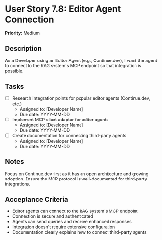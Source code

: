 # User Story 7.8: Editor Agent Connection

**Priority:** Medium

## Description
As a Developer using an Editor Agent (e.g., Continue.dev), I want the agent to connect to the RAG system's MCP endpoint so that integration is possible.

## Tasks
- [ ] Research integration points for popular editor agents (Continue.dev, etc.)
  - Assigned to: [Developer Name]
  - Due date: YYYY-MM-DD
- [ ] Implement MCP client adapter for editor agents
  - Assigned to: [Developer Name]
  - Due date: YYYY-MM-DD
- [ ] Create documentation for connecting third-party agents
  - Assigned to: [Developer Name]
  - Due date: YYYY-MM-DD

## Notes
Focus on Continue.dev first as it has an open architecture and growing adoption. Ensure the MCP protocol is well-documented for third-party integrations.

## Acceptance Criteria
- Editor agents can connect to the RAG system's MCP endpoint
- Connection is secure and authenticated
- Agents can send queries and receive enhanced responses
- Integration doesn't require extensive configuration
- Documentation clearly explains how to connect third-party agents